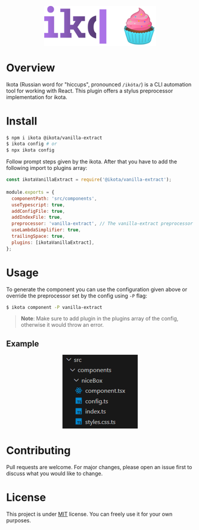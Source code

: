 <p align="center">
  <img alt="ikota" src="public/ikotavanillaextract.svg" width="300" />
</p>

# Overview

Ikota (Russian word for "hiccups", pronounced `/ikóta/`) is a CLI
automation tool for working with React. This plugin offers a
stylus preprocessor implementation for ikota.

# Install

```bash
$ npm i ikota @ikota/vanilla-extract
$ ikota config # or
$ npx ikota config
```

Follow prompt steps given by the ikota. After that you have to
add the following import to plugins array:

```js
const ikotaVanillaExtract = require('@ikota/vanilla-extract');

module.exports = {
  componentPath: 'src/components',
  useTypescript: true,
  addConfigFile: true,
  addIndexFile: true,
  preprocessor: 'vanilla-extract', // The vanilla-extract preprocessor
  useLambdaSimplifier: true,
  trailingSpace: true,
  plugins: [ikotaVanillaExtract],
};
```

# Usage

To generate the component you can use the configuration given
above or override the preprocessor set by the config using `-P`
flag:

```bash
$ ikota component -P vanilla-extract
```

> **Note**: Make sure to add plugin in the plugins array of the
> config, otherwise it would throw an error.

## Example

<p align="center">
  <img alt="Generating the component with Vanilla-extract" src="public/generatecomponent.png" width="40%" />
</p>

# Contributing

Pull requests are welcome. For major changes, please open an issue
first to discuss what you would like to change.

# License

This project is under [MIT](https://choosealicense.com/licenses/mit/)
license. You can freely use it for your own purposes.
